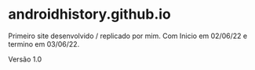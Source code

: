 # androidhistory.github.io
Primeiro site desenvolvido / replicado por mim. Com Inicio em 02/06/22 e termino em 03/06/22.

Versão 1.0
